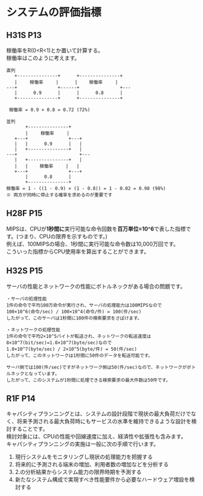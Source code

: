 # システムの評価指標
## H31S P13
稼働率をR(0<R<1)とか置いて計算する。  
稼働率はこのように考えます。
```
直列
   +---------------+      +---------------+
   |   　稼働率　   |      | 　　稼働率　   |
---+               +------+               +---
   |      0.9      |      |      0.8      |
   +---------------+      +---------------+
 
 稼働率 = 0.9 × 0.8 = 0.72 (72%)

並列
       +---------------+
       |   　稼働率　   |
   +---+               +---+
   |   |      0.9      |   |
   |   +---------------+   |
---+                       +---
   |   +---------------+   |
   |   | 　　稼働率　   |   |
   +---+               +---+
       |      0.8      |
       +---------------+
稼働率 = 1 - ((1 - 0.9) × (1 - 0.8)) = 1 - 0.02 = 0.98 (98%)
※ 両方が同時に停止する確率を求めるのが重要です
```

## H28F P15
MIPSは、CPUが**1秒間に**実行可能な命令回数を**百万単位=10^6**で表した指標です。(つまり、CPUの限界を示すものです。)  
例えば、100MIPSの場合、1秒間に実行可能な命令数は10,000万回です。  
こういった指標からCPU使用率を算出することができます。

## H32S P15
サーバの性能とネットワークの性能にボトルネックがある場合の問題です。  
```
・サーバの処理性能
1件の命令で平均100万命令が実行され、サーバの処理能力は100MIPSなので
100×10^6(命令/sec) / 100×10^4(命令/件) = 100(件/sec)
したがって、このサーバは1秒間に100件の検索要求をさばけます。

・ネットワークの処理性能
1件の命令で平均2×10^5バイトが転送され、ネットワークの転送速度は8×10^7(bit/sec)=1.0×10^7(byte/sec)なので
1.0×10^7(byte/sec) / 2×10^5(byte/件) = 50(件/sec)
したがって、このネットワークは1秒間に50件のデータを転送可能です。

サーバ側では100(件/sec)ですがネットワーク側は50(件/sec)なので、ネットワークがボトルネックとなっています。
したがって、このシステムが1秒間に処理できる検索要求の最大件数は50件です。
```

## R1F P14
キャパシティプランニングとは、システムの設計段階で現状の最大負荷だけでなく、将来予測される最大負荷時にもサービスの水準を維持できるような設計を検討することです。  
検討対象には、CPUの性能や回線速度に加え、経済性や拡張性も含みます。  
キャパシティプランニングの実施は一般に次の手順で行います。
1. 現行システムをモニタリングし現状の処理能力を把握する
2. 将来的に予測される端末の増加、利用者数の増加などを分析する
3. 2.の分析結果からシステム能力の限界時期を予測する
4. 新たなシステム構成で実現すべき性能要件から必要なハードウェア増設を検討する

